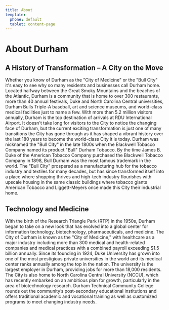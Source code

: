 ```yaml
---
title: About
template: 
  phone: default
  tablet: content-page
---
```


# About Durham

## A History of Transformation – A City on the Move

Whether you know of Durham as the "City of Medicine" or the "Bull City" it's easy to see why so many residents and businesses call Durham home.
Located halfway between the Great Smoky Mountains and the beaches of the Atlantic, Durham is a community that is home to over 300 restaurants, more than 40 annual festivals, Duke and North Carolina Central universities, Durham Bulls Triple-A baseball, art and science museums, and world-class medical facilities just to name a few. With more than 5.2 million visitors annually, Durham is the top destination of arrivals at RDU International Airport.
It doesn't take long for visitors to the City to notice the changing face of Durham, but the current exciting transformation is just one of many transitions the City has gone through as it has shaped a vibrant history over the last 180 years to become the world-class City it is today.
Durham was nicknamed the "Bull City" in the late 1800s when the Blackwell Tobacco Company named its product "Bull" Durham Tobacco. By the time James B. Duke of the American Tobacco Company purchased the Blackwell Tobacco Company in 1898, Bull Durham was the most famous trademark in the world.
The "Bull City" prospered as a manufacturing hub for the tobacco industry and textiles for many decades, but has since transformed itself into a place where shopping thrives and high-tech industry flourishes with upscale housing in the same classic buildings where tobacco giants American Tobacco and Liggett-Meyers once made this City their industrial home.

## Technology and Medicine

With the birth of the Research Triangle Park (RTP) in the 1950s, Durham began to take on a new look that has evolved into a global center for information technology, biotechnology, pharmaceuticals, and medicine. The City of Durham is known as the "City of Medicine," with healthcare as a major industry including more than 300 medical and health-related companies and medical practices with a combined payroll exceeding $1.5 billion annually.
Since its founding in 1924, Duke University has grown into one of the most prestigious private universities in the world and its medical center ranks annually among the top in the nation. The university is the largest employer in Durham, providing jobs for more than 18,000 residents. The City is also home to North Carolina Central University (NCCU), which has recently embarked on an ambitious plan for growth, particularly in the area of biotechnology research. Durham Technical Community College rounds out the community’s post-secondary educational institutions and offers traditional academic and vocational training as well as customized programs to meet changing industry needs.


